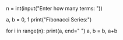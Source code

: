 

n = int(input("Enter how many terms: "))

a, b = 0, 1
print("Fibonacci Series:")

for i in range(n):
    print(a, end=" ")
    a, b = b, a+b